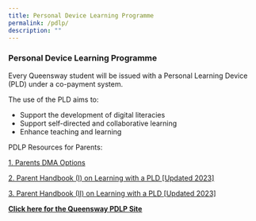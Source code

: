 ```yaml
---
title: Personal Device Learning Programme
permalink: /pdlp/
description: ""
---
```

### Personal Device Learning Programme
Every Queensway student will be issued with a Personal Learning Device (PLD) under a co-payment system.

The use of the PLD aims to:

* Support the development of digital literacies
* Support self-directed and collaborative learning
* Enhance teaching and learning

PDLP Resources for Parents:

[1. Parents DMA Options](/files/PDLP%20Resources/Parents%20DMA%20options.pdf)

[2. Parent Handbook (I) on Learning with a PLD [Updated 2023]](/files/PDLP%20Resources/IP2%20-%20Parent%20Handbook%20(I)%20on%20Learning%20with%20a%20PLD_2023.pdf)

[3. Parent Handbook (II) on Learning with a PLD [Updated 2023]](/files/PDLP%20Resources/IP3%20-%20Parent%20Handbook%20(II)%20on%20Learning%20with%20a%20PLD_2023.pdf)

[**Click here for the Queensway PDLP Site**](https://sites.google.com/moe.edu.sg/qss-pdlp/home)